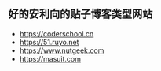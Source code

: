 ## 好的安利向的贴子博客类型网站

* https://coderschool.cn
* https://51.ruyo.net
* https://www.nutgeek.com
* https://masuit.com



